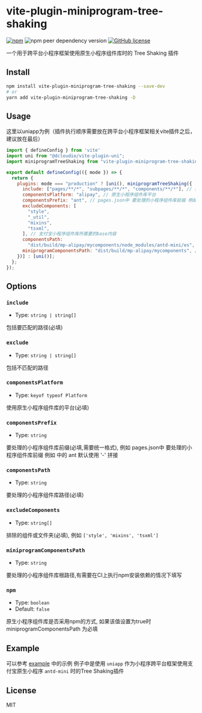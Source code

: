 # vite-plugin-miniprogram-tree-shaking

[![npm](https://img.shields.io/npm/v/vite-plugin-miniprogram-tree-shaking)](https://www.npmjs.com/package/vite-plugin-miniprogram-tree-shaking)
![npm peer dependency version](https://img.shields.io/npm/dependency-version/vite-plugin-miniprogram-tree-shaking/peer/vite)
[![GitHub license](https://img.shields.io/github/license/Lgowen/vite-plugin-miniprogram-tree-shaking)](https://github.com/Lgowen/vite-plugin-miniprogram-tree-shaking/blob/master/LICENSE)

一个用于跨平台小程序框架使用原生小程序组件库时的 Tree Shaking 插件

## Install

```bash
npm install vite-plugin-miniprogram-tree-shaking --save-dev
# or
yarn add vite-plugin-miniprogram-tree-shaking -D
```

## Usage

这里以uniapp为例（插件执行顺序需要放在跨平台小程序框架相关vite插件之后，建议放在最后）

```js
import { defineConfig } from 'vite'
import uni from "@dcloudio/vite-plugin-uni";
import miniprogramTreeShaking from "vite-plugin-miniprogram-tree-shaking";

export default defineConfig(({ mode }) => {
  return {
    plugins: mode === "production" ? [uni(), miniprogramTreeShaking({
      include: ["pages/**/*", "subpages/**/*", "components/**/*"], // 表示从以下路径中去寻找所使用过的组件
      componentsPlatform: "alipay", // 原生小程序组件库平台
      componentsPrefix: "ant", // pages.json中 要处理的小程序组件库前缀 例如 <ant-button> 中的 ant 默认使用 '-' 拼接
      excludeComponents: [
        "style",
        "_util",
        "mixins",
        "tsxml",
      ], // 支付宝小程序组件库所需要的base内容
      componentsPath:
        "dist/build/mp-alipay/mycomponents/node_modules/antd-mini/es", // 原生小程序组件库编译后的目录路径
      miniprogramComponentsPath: "dist/build/mp-alipay/mycomponents", // 如果是以node_modules的方式引入的话可以填写，用于CI上安装依赖(内部执行npm i)
    })] : [uni()];
  };
});

```

## Options

### `include`

- Type: `string | string[]`

包括要匹配的路径(必填)

### `exclude`

- Type: `string | string[]`

包括不匹配的路径

### `componentsPlatform`

- Type: `keyof typeof Platform`

使用原生小程序组件库的平台(必填)

### `componentsPrefix`

- Type: `string`

要处理的小程序组件库前缀(必填,需要统一格式), 例如 pages.json中 要处理的小程序组件库前缀 例如 <ant-button> 中的 ant 默认使用 '-' 拼接

### `componentsPath`

- Type: `string`

要处理的小程序组件库路径(必填)

### `excludeComponents`

- Type: `string[]`

排除的组件或文件夹(必填), 例如 `['style', 'mixins', 'tsxml']`

### `miniprogramComponentsPath`

- Type: `string`

要处理的小程序组件库根路径,有需要在CI上执行npm安装依赖的情况下填写

### `npm`

- Type: `boolean`
- Default: `false`

原生小程序组件库是否采用npm的方式, 如果该值设置为true时 miniprogramComponentsPath 为必填


## Example

可以参考 [example](https://github.com/Lgowen/vite-plugin-miniprogram-tree-shaking/tree/main/example) 中的示例
例子中是使用 `uniapp` 作为小程序跨平台框架使用支付宝原生小程序 `antd-mini` 时的Tree Shaking插件


## License

MIT
